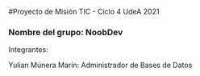 #Proyecto de Misión TIC - Ciclo 4 UdeA 2021

### Nombre del grupo: NoobDev

Integrantes:

Yulian Múnera Marín: Administrador de Bases de Datos